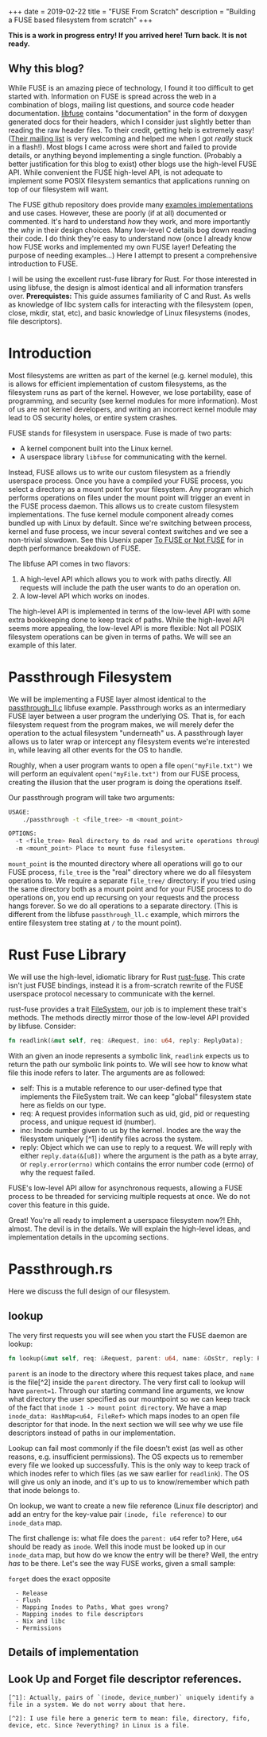 +++
date = 2019-02-22
title = "FUSE From Scratch"
description = "Building a FUSE based filesystem from scratch"
+++

**This is a work in progress entry! If you arrived here! Turn back. It is not ready.**

## Why this blog?

  While FUSE is an amazing piece of technology, I found it too difficult to get started
  with. Information on FUSE is spread across the web in a combination of blogs,
  mailing list questions, and source code header documentation. [libfuse](https://github.com/libfuse/libfuse "Github Repo") contains "documentation" in the form of doxygen generated
  docs for their headers, which I consider just slightly better than reading the raw header
  files. To their credit, getting help is extremely easy! ([Their mailing list](https://lists.sourceforge.net/lists/listinfo/fuse-devel) is very welcoming and helped
  me when I got _really_ stuck in a flash!). Most blogs I came across were short and failed
  to provide details, or anything beyond implementing a single function. (Probably a better
  justification for this blog to exist) other blogs use the high-level FUSE API. While
  convenient the FUSE high-level API, is not adequate to implement some POSIX filesystem semantics that applications running on top of our filesystem will want.

  The FUSE github repository does provide many [examples implementations](https://github.com/libfuse/libfuse/tree/master/example) and use cases. However,
  these are poorly (if at all) documented or commented. It's
  hard to understand _how_ they work, and more importantly the _why_ in their design choices.
  Many low-level C details bog down reading their code. I do think they're easy
  to understand now (once I already know how FUSE works and implemented my own FUSE layer!
  Defeating the purpose of needing examples...) Here I attempt to present a
  comprehensive introduction to FUSE.

  I will be using the excellent rust-fuse library for Rust. For those interested in using
  libfuse, the design is almost identical and all information transfers over.
  **Prerequistes:** This guide assumes familiarity of C and Rust. As wells as knowledge of
  libc system calls for interacting with the filesystem (open, close, mkdir, stat, etc),
  and basic knowledge of Linux filesystems (inodes, file descriptors).

# Introduction
  Most filesystems are written as part of the kernel (e.g. kernel module), this is allows
  for efficient implementation of custom filesystems, as the filesystem runs as part of the
  kernel. However, we lose portability, ease of programming, and security (see kernel modules
  for more information). Most of us are not kernel developers, and writing an incorrect
  kernel module may lead to OS security holes, or entire system crashes.

  FUSE stands for filesystem in userspace. Fuse is made of two parts:
  - A kernel component built into the Linux kernel.
  - A userspace library `libfuse` for communicating with the kernel.

  Instead, FUSE allows us to write our custom filesystem as a
  friendly userspace process. Once you have a compiled your FUSE process,
  you select a directory as a mount
  point for your filesystem. Any program which performs operations on files under the
  mount point will trigger an event in the FUSE process daemon. This allows us to create
  custom filesystem implementations. The fuse kernel module component already comes bundled up with Linux by default. Since we're switching between process, kernel and fuse process, we incur several context switches and we see a non-trivial slowdown. See this Usenix paper [To FUSE or Not FUSE](https://www.usenix.org/system/files/conference/fast17/fast17-vangoor.pdf) for in depth performance breakdown of FUSE.

  The libfuse API comes in two flavors:
  1) A high-level API which allows you to work with paths directly. All requests will
  include the path the user wants to do an operation on.
  2) A low-level API which works on inodes.

  The high-level API is implemented in terms of the low-level API with some extra
  bookkeeping done to keep track of paths. While the high-level API seems more appealing,
  the low-level API is more flexible: Not all POSIX filesystem operations can be given in
  terms of paths. We will see an example of this later.

# Passthrough Filesystem
  We will be implementing a FUSE layer almost identical to the [passthrough_ll.c](https://github.com/libfuse/libfuse/blob/master/example/passthrough_ll.c) libfuse example.
  Passthrough works as an intermediary FUSE layer between a user program the underlying OS.
  That is, for each filesystem request from the program makes, we will merely defer the
  operation to the actual filesystem "underneath" us. A passthrough layer allows us to later
  wrap or intercept any filesystem events we're interested in, while leaving all other events
  for the OS to handle.

  Roughly, when a user program wants to open a file `open("myFile.txt")` we will
  perform an equivalent `open("myFile.txt")` from our FUSE process, creating the illusion
  that the user program is doing the operations itself.

  Our passthrough program will take two arguments:
  ```bash
  USAGE:
      ./passthrough -t <file_tree> -m <mount_point>

OPTIONS:
    -t <file_tree> Real directory to do read and write operations through the real filesystem.
    -m <mount_point> Place to mount fuse filesystem.
  ```

  `mount_point` is the mounted directory where all operations will go to our FUSE process,
  `file_tree` is the "real" directory where we do all filesystem operations to. We require
  a separate `file_tree/` directory: if you tried using the same directory both as a mount
  point and for your FUSE process to do operations on, you end up recursing on your
  requests and the process hangs forever. So we do all operations to a separate directory. (This is
  different from the libfuse `passthrough_ll.c` example, which mirrors the entire filesystem
  tree stating at `/` to the mount point).

# Rust Fuse Library
  We will use the high-level, idiomatic library for Rust [rust-fuse](https://github.com/zargony/rust-fuse). This crate isn't just FUSE bindings, instead it is a from-scratch
  rewrite of the FUSE userspace protocol necessary to communicate with the kernel.

  rust-fuse provides a trait [FileSystem](https://docs.rs/fuse/0.3.1/fuse/trait.Filesystem.html), our job is to implement these trait's methods. The methods directly mirror
  those of the low-level API provided by libfuse. Consider:
  ```rust
  fn readlink(&mut self, req: &Request, ino: u64, reply: ReplyData);
  ```
  With an given an inode represents a symbolic link, `readlink` expects us to return the path   our symbolic link points to. We will see how to know what file this inode refers to later. The arguments are as followed:
  - self: This is a mutable reference to our user-defined type that implements the FileSystem trait. We can keep "global" filesystem state here as fields on our type.
  - req: A request provides information such as uid, gid, pid or requesting process, and
    unique request id (number).
  - ino: Inode number given to us by the kernel. Inodes are the way
    the filesystem uniquely [^1] identify files across the system.
  - reply: Object which we can use to reply to a request. We will reply with
    either `reply.data(&[u8])` where the argument is the path as a byte array, or `reply.error(errno)` which contains the error number code (errno) of why the request failed.

 FUSE's low-level API allow for asynchronous requests, allowing a FUSE process to be threaded
 for servicing multiple requests at once. We do not cover this feature in this guide.

 Great! You're all ready to implement a userspace filesystem now?! Ehh, almost. The
 devil is in the details. We will explain the high-level ideas, and implementation details
 in the upcoming sections.

# Passthrough.rs
  Here we discuss the full design of our filesystem.
## lookup
  The very first requests you will see when you start the FUSE daemon are lookup:
  ```rust
  fn lookup(&mut self, req: &Request, parent: u64, name: &OsStr, reply: ReplyEntry)
  ```
  `parent` is an inode to the directory where this request takes place, and `name` is
  the file[^2] inside the `parent` directory. The very first call to lookup will have `parent=1`.
  Through our starting command line arguments, we know what directory the user specified as our mountpoint so we can keep track of the fact that `inode 1 -> mount point directory`. We have a map `inode_data: HashMap<u64, FileRef>` which maps inodes to an open file descriptor for that inode. In the next section we will see why we use file descriptors instead of paths in our implementation.

  Lookup can fail most commonly if the file doesn't exist (as well as other reasons,
  e.g. insufficient permissions). The OS expects us to remember every file we looked up
  successfully. This is the only way to keep track of which inodes refer to which files
  (as we saw earlier for `readlink`). The OS will give us only an inode, and it's up to us to
  know/remember which path that inode belongs to.

  On lookup, we want to create a new file reference (Linux file descriptor) and add an entry
  for the key-value pair `(inode, file reference)` to our `inode_data` map.

  The first challenge is: what file does the `parent: u64` refer to? Here, `u64` should be
  ready as `inode`. Well this inode must be looked up in our `inode_data` map, but how do
  we know the entry will be there? Well, the entry _has_ to be there. Let's see the way
  FUSE works, given a small sample:

  `forget` does the exact opposite

      - Release
      - Flush
      - Mapping Inodes to Paths, What goes wrong?
      - Mapping inodes to file descriptors
      - Nix and libc
      - Permissions
  ## Details of implementation
  ## Look Up and Forget file descriptor references.

    [^1]: Actually, pairs of `(inode, device_number)` uniquely identify a file in a system. We do not worry about that here.

    [^2]: I use file here a generic term to mean: file, directory, fifo, device, etc. Since ?everything? in Linux is a file.

